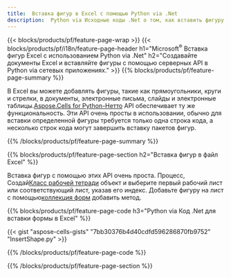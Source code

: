 ```yaml
---
title:  Вставка фигур в Excel с помощью Python via .Net
description:  Python via Исходные коды .Net о том, как вставить фигуру в Microsoft файлы Excel с помощью Python via библиотеки .Net.
---
```

{{< blocks/products/pf/feature-page-wrap >}}
{{< blocks/products/pf/i18n/feature-page-header h1="Microsoft<sup>&reg;</sup> Вставка фигур Excel с использованием Python via .Net" h2="Создавайте документы Excel и вставляйте фигуры с помощью серверных API в Python via сетевых приложениях." >}}
{{% blocks/products/pf/feature-page-summary %}}

 В Excel вы можете добавлять фигуры, такие как прямоугольники, круги и стрелки, в документы, электронные письма, слайды и электронные таблицы.[Aspose.Cells for Python-Нетто](https://releases.aspose.com/cells/python-net) API обеспечивает ту же функциональность. Эти API очень просты в использовании, обычно для вставки определенной фигуры требуется только одна строка кода, а несколько строк кода могут завершить вставку пакетов фигур.

{{% /blocks/products/pf/feature-page-summary %}}

{{% blocks/products/pf/feature-page-section h2="Вставка фигур в файл Excel" %}}

 Вставка фигур с помощью этих API очень проста. Процесс, Создай[Класс рабочей тетради](https://reference.aspose.com/cells/python-net/aspose.cells/workbook/) объект и выберите первый рабочий лист или соответствующий лист, указав его индекс. Добавьте фигуру на лист с помощью[коллекция форм](https://reference.aspose.com/cells/python-net/aspose.cells.drawing/shapecollection/) добавить метод.

{{% blocks/products/pf/feature-page-code h3="Python via Код .Net для вставки формы в Excel" %}}

{{< gist "aspose-cells-gists" "7bb30376b4d40cdfd596286870fb9752" "InsertShape.py" >}}

{{% /blocks/products/pf/feature-page-code %}}

{{% /blocks/products/pf/feature-page-section %}}
